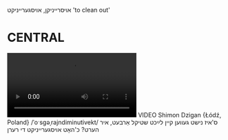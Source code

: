 אויסרייניקן, אויסגערייניקט
'to clean out'

CENTRAL
========

![](https://ia801508.us.archive.org/24/items/FilmLexicon/Dzigan-SizNishtGevenKeynLaykhShtiklArbetIrHert-KhhobOysgereyniktDiRern.mp4)
VIDEO Shimon Dzigan {Łódź, Poland}
/ˈoˑsgəˌrajndiminutivekt/
ס'איז נישט געווען קיין לײַכט שטיקל אַרבעט, איר הערט? כ'האָט אויסגערייניקט די רערן